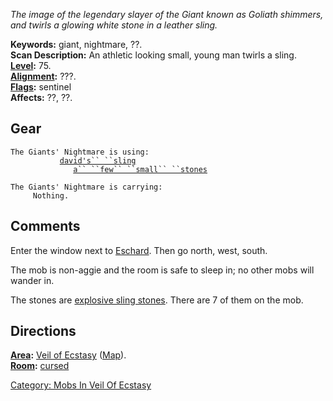 *The image of the legendary slayer of the Giant known as Goliath
shimmers, and twirls a glowing white stone in a leather sling.*

**Keywords:** giant, nightmare, ??.  
**Scan Description:** An athletic looking small, young man twirls a
sling.  
**[Level](Level "wikilink"):** 75.  
**[Alignment](Alignment "wikilink"):** ???.  
**[Flags](:Category:_Mob_Types "wikilink"):** sentinel  
**Affects:** ??, ??.  

## Gear

`The Giants' Nightmare is using:`  
<wielded>`           `[`david's`` ``sling`](David's_Sling "wikilink")  
<held>`              `[`a`` ``few`` ``small`` ``stones`](Explosive_Sling_Stones "wikilink")

`The Giants' Nightmare is carrying:`  
`     Nothing.`

## Comments

Enter the window next to [Eschard](Eschard "wikilink"). Then go north,
west, south.

The mob is non-aggie and the room is safe to sleep in; no other mobs
will wander in.

The stones are [explosive sling
stones](Explosive_Sling_Stones "wikilink"). There are 7 of them on the
mob.

## Directions

**[Area](:Category:_Areas "wikilink"):** [Veil of
Ecstasy](:Category:_Veil_Of_Ecstasy "wikilink")
([Map](AreaName_Map "wikilink")).  
**[Room](:Category:_Rooms "wikilink"):**
[cursed](Cursed_Rooms "wikilink")  

[Category: Mobs In Veil Of
Ecstasy](Category:_Mobs_In_Veil_Of_Ecstasy "wikilink")

